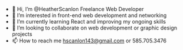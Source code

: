 - 👋 Hi, I’m @HeatherScanlon Freelance Web Developer
- 👀 I’m interested in front-end web development and networking
- 🌱 I’m currently learning React and improving my ongoing skills
- 💞️ I’m looking to collaborate on web development or graphic design projects
- 📫 How to reach me hscanlon143@gmail.com or 585.705.3476

<!---
HeatherScanlon/HeatherScanlon is a ✨ special ✨ repository because its `README.md` (this file) appears on your GitHub profile.
You can click the Preview link to take a look at your changes.
--->
